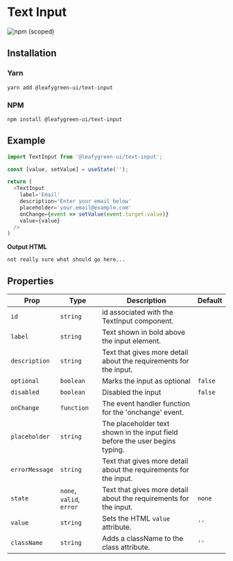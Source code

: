 # Text Input

![npm (scoped)](https://img.shields.io/npm/v/@leafygreen-ui/text-input.svg)

## Installation

### Yarn

```shell
yarn add @leafygreen-ui/text-input
```

### NPM

```shell
npm install @leafygreen-ui/text-input
```

## Example

```Javascript
import TextInput from '@leafygreen-ui/text-input';

const [value, setValue] = useState('');

return (
  <TextInput
    label='Email'
    description='Enter your email below'
    placeholder='your.email@example.com'
    onChange={event => setValue(event.target.value)}
    value={value}
  />
)

```

**Output HTML**

```
not really sure what should go here...
```

## Properties

| Prop           | Type                     | Description                                                                  | Default |
| -------------- | ------------------------ | ---------------------------------------------------------------------------- | ------- |
| `id`           | `string`                 | id associated with the TextInput component.                                  |         |
| `label`        | `string`                 | Text shown in bold above the input element.                                  |         |
| `description`  | `string`                 | Text that gives more detail about the requirements for the input.            |         |
| `optional`     | `boolean`                | Marks the input as optional                                                  | `false` |
| `disabled`     | `boolean`                | Disabled the input                                                           | `false` |
| `onChange`     | `function`               | The event handler function for the 'onchange' event.                         |         |
| `placeholder`  | `string`                 | The placeholder text shown in the input field before the user begins typing. |         |
| `errorMessage` | `string`                 | Text that gives more detail about the requirements for the input.            |         |
| `state`        | `none`, `valid`, `error` | Text that gives more detail about the requirements for the input.            | `none`  |
| `value`        | `string`                 | Sets the HTML `value` attribute.                                             | `''`    |
| `className`    | `string`                 | Adds a className to the class attribute.                                     | `''`    |
